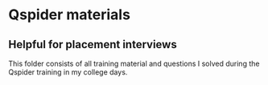 # Qspider materials

## Helpful for placement interviews

This folder consists of all training material and questions I solved during the Qspider training in my college days.
